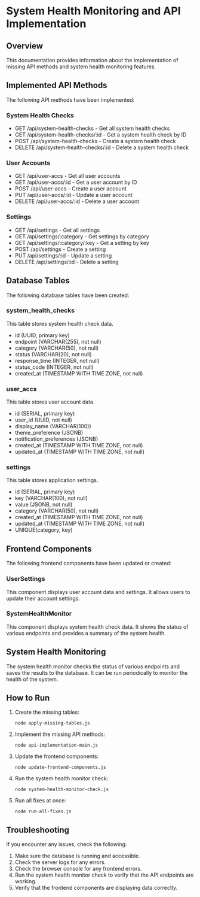 # System Health Monitoring and API Implementation

## Overview

This documentation provides information about the implementation of missing API methods and system health monitoring features.

## Implemented API Methods

The following API methods have been implemented:

### System Health Checks

- GET /api/system-health-checks - Get all system health checks
- GET /api/system-health-checks/:id - Get a system health check by ID
- POST /api/system-health-checks - Create a system health check
- DELETE /api/system-health-checks/:id - Delete a system health check

### User Accounts

- GET /api/user-accs - Get all user accounts
- GET /api/user-accs/:id - Get a user account by ID
- POST /api/user-accs - Create a user account
- PUT /api/user-accs/:id - Update a user account
- DELETE /api/user-accs/:id - Delete a user account

### Settings

- GET /api/settings - Get all settings
- GET /api/settings/:category - Get settings by category
- GET /api/settings/:category/:key - Get a setting by key
- POST /api/settings - Create a setting
- PUT /api/settings/:id - Update a setting
- DELETE /api/settings/:id - Delete a setting

## Database Tables

The following database tables have been created:

### system_health_checks

This table stores system health check data.

- id (UUID, primary key)
- endpoint (VARCHAR(255), not null)
- category (VARCHAR(50), not null)
- status (VARCHAR(20), not null)
- response_time (INTEGER, not null)
- status_code (INTEGER, not null)
- created_at (TIMESTAMP WITH TIME ZONE, not null)

### user_accs

This table stores user account data.

- id (SERIAL, primary key)
- user_id (UUID, not null)
- display_name (VARCHAR(100))
- theme_preference (JSONB)
- notification_preferences (JSONB)
- created_at (TIMESTAMP WITH TIME ZONE, not null)
- updated_at (TIMESTAMP WITH TIME ZONE, not null)

### settings

This table stores application settings.

- id (SERIAL, primary key)
- key (VARCHAR(100), not null)
- value (JSONB, not null)
- category (VARCHAR(50), not null)
- created_at (TIMESTAMP WITH TIME ZONE, not null)
- updated_at (TIMESTAMP WITH TIME ZONE, not null)
- UNIQUE(category, key)

## Frontend Components

The following frontend components have been updated or created:

### UserSettings

This component displays user account data and settings. It allows users to update their account settings.

### SystemHealthMonitor

This component displays system health check data. It shows the status of various endpoints and provides a summary of the system health.

## System Health Monitoring

The system health monitor checks the status of various endpoints and saves the results to the database. It can be run periodically to monitor the health of the system.

## How to Run

1. Create the missing tables:
   ```
   node apply-missing-tables.js
   ```

2. Implement the missing API methods:
   ```
   node api-implementation-main.js
   ```

3. Update the frontend components:
   ```
   node update-frontend-components.js
   ```

4. Run the system health monitor check:
   ```
   node system-health-monitor-check.js
   ```

5. Run all fixes at once:
   ```
   node run-all-fixes.js
   ```

## Troubleshooting

If you encounter any issues, check the following:

1. Make sure the database is running and accessible.
2. Check the server logs for any errors.
3. Check the browser console for any frontend errors.
4. Run the system health monitor check to verify that the API endpoints are working.
5. Verify that the frontend components are displaying data correctly.
